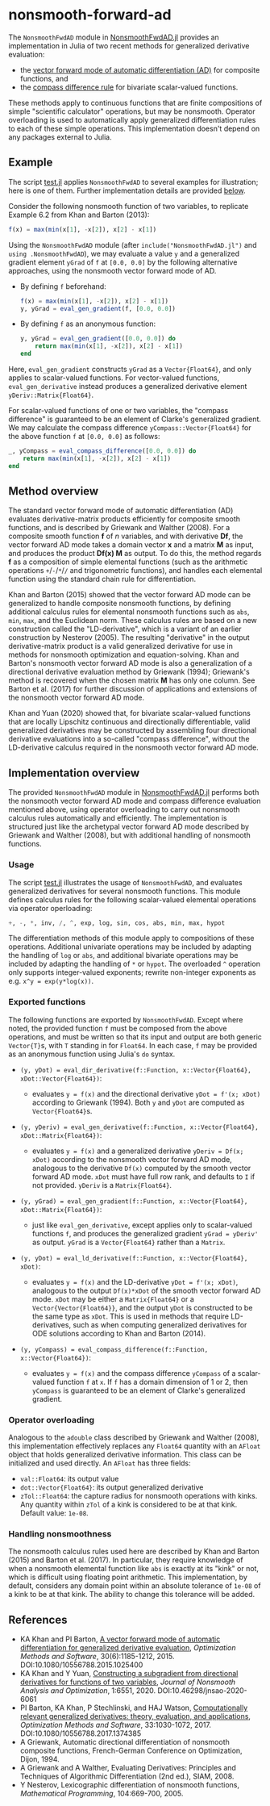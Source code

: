# nonsmooth-forward-ad
The `NonsmoothFwdAD` module in [NonsmoothFwdAD.jl](src/NonsmoothFwdAD.jl) provides an implementation in Julia of two recent methods for generalized derivative evaluation:

- the [vector forward mode of automatic differentiation (AD)][1] for composite functions, and
- the [compass difference rule][2] for bivariate scalar-valued functions.

These methods apply to continuous functions that are finite compositions of simple "scientific calculator" operations, but may be nonsmooth. Operator overloading is used to automatically apply generalized differentiation rules to each of these simple operations. This implementation doesn't depend on any packages external to Julia.

## Example

The script [test.jl](test/test.jl) applies `NonsmoothFwdAD` to several examples for illustration; here is one of them. Further implementation details are provided [below](#implementation-overview).

Consider the following nonsmooth function of two variables, to replicate Example 6.2 from Khan and Barton (2013):
```julia
f(x) = max(min(x[1], -x[2]), x[2] - x[1])
```
Using the `NonsmoothFwdAD` module (after `include("NonsmoothFwdAD.jl")` and `using .NonsmoothFwdAD`), we may evaluate a value `y` and a generalized gradient element `yGrad` of `f` at `[0.0, 0.0]` by the following alternative approaches, using the nonsmooth vector forward mode of AD.

- By defining `f` beforehand:
	```julia
	f(x) = max(min(x[1], -x[2]), x[2] - x[1])
	y, yGrad = eval_gen_gradient(f, [0.0, 0.0])
	```
- By defining `f` as an anonymous function:
	```julia
	y, yGrad = eval_gen_gradient([0.0, 0.0]) do
	    return max(min(x[1], -x[2]), x[2] - x[1])
	end	
	```

Here, `eval_gen_gradient` constructs `yGrad` as a `Vector{Float64}`, and only applies to scalar-valued functions. For vector-valued functions, `eval_gen_derivative` instead produces a generalized derivative element `yDeriv::Matrix{Float64}`.

For scalar-valued functions of one or two variables, the "compass difference" is guaranteed to be an element of Clarke's generalized gradient. We may calculate the compass difference `yCompass::Vector{Float64}` for the above function `f` at `[0.0, 0.0]` as follows:
```julia
_, yCompass = eval_compass_difference([0.0, 0.0]) do
    return max(min(x[1], -x[2]), x[2] - x[1])
end	
```

## Method overview
The standard vector forward mode of automatic differentiation (AD) evaluates derivative-matrix products efficiently for composite smooth functions, and is described by Griewank and Walther (2008). For a composite smooth function **f** of *n* variables, and with derivative **Df**, the vector forward AD mode takes a domain vector **x** and a matrix **M** as input, and produces the product **Df(x) M** as output. To do this, the method regards **f** as a composition of simple elemental functions (such as the arithmetic operations `+`/`-`/`*`/`/` and trigonometric functions), and handles each elemental function using the standard chain rule for differentiation.

Khan and Barton (2015) showed that the vector forward AD mode can be generalized to handle composite nonsmooth functions, by defining additional calculus rules for elemental nonsmooth functions such as `abs`, `min`, `max`, and the Euclidean norm. These calculus rules are based on a new construction called the "LD-derivative", which is a variant of an earlier construction by Nesterov (2005). The resulting "derivative" in the output derivative-matrix product is a valid generalized derivative for use in methods for nonsmooth optimization and equation-solving. Khan and Barton's nonsmooth vector forward AD mode is also a generalization of a directional derivative evaluation method by Griewank (1994); Griewank's method is recovered when the chosen matrix **M** has only one column. See Barton et al. (2017) for further discussion of applications and extensions of the nonsmooth vector forward AD mode. 

Khan and Yuan (2020) showed that, for bivariate scalar-valued functions that are locally Lipschitz continuous and directionally differentiable, valid generalized derivatives may be constructed by assembling four directional derivative evaluations into a so-called "compass difference", without the LD-derivative calculus required in the nonsmooth vector forward AD mode. 

## Implementation overview
The provided `NonsmoothFwdAD` module in [NonsmoothFwdAD.jl](src/NonsmoothFwdAD.jl) performs both the nonsmooth vector forward AD mode and compass difference evaluation mentioned above, using operator overloading to carry out nonsmooth calculus rules automatically and efficiently. The implementation is structured just like the archetypal vector forward AD mode described by Griewank and Walther (2008), but with additional handling of nonsmooth functions.

### Usage
The script [test.jl](test/test.jl) illustrates the usage of `NonsmoothFwdAD`, and evaluates generalized derivatives for several nonsmooth functions. This module defines calculus rules for the following scalar-valued elemental operations via operator operloading:
```julia
+, -, *, inv, /, ^, exp, log, sin, cos, abs, min, max, hypot
```
The differentiation methods of this module apply to compositions of these operations. Additional univariate operations may be included by adapting the handling of `log` or `abs`, and additional bivariate operations may be included by adapting the handling of `*` or `hypot`. The overloaded `^` operation only supports integer-valued exponents; rewrite non-integer exponents as e.g. `x^y = exp(y*log(x))`.

### Exported functions
The following functions are exported by `NonsmoothFwdAD`. Except where noted, the provided function `f` must be composed from the above operations, and must be written so that its input and output are both generic `Vector{T}`s, with `T` standing in for `Float64`. In each case, `f` may be provided as an anonymous function using Julia's `do` syntax.

- `(y, yDot) = eval_dir_derivative(f::Function, x::Vector{Float64}, xDot::Vector{Float64})`:

	- evaluates `y = f(x)` and the directional derivative `yDot = f'(x; xDot)` according to Griewank (1994). Both `y` and `yDot` are computed as `Vector{Float64}`s.
	
- `(y, yDeriv) = eval_gen_derivative(f::Function, x::Vector{Float64}, xDot::Matrix{Float64})`:

	- evaluates `y = f(x)` and a generalized derivative `yDeriv = Df(x; xDot)` according to the nonsmooth vector forward AD mode, analogous to the derivative `Df(x)` computed by the smooth vector forward AD mode. `xDot` must have full row rank, and defaults to `I` if not provided. `yDeriv` is a `Matrix{Float64}`.
	
- `(y, yGrad) = eval_gen_gradient(f::Function, x::Vector{Float64}, xDot::Matrix{Float64})`:

	- just like `eval_gen_derivative`, except applies only to scalar-valued functions `f`, and produces the generalized gradient `yGrad = yDeriv'` as output. `yGrad` is a `Vector{Float64}` rather than a `Matrix`.

- `(y, yDot) = eval_ld_derivative(f::Function, x::Vector{Float64}, xDot)`:

	- evaluates `y = f(x)` and the LD-derivative `yDot = f'(x; xDot)`, analogous to the output `Df(x)*xDot` of the smooth vector forward AD mode. `xDot` may be either a `Matrix{Float64}` or a `Vector{Vector{Float64}}`, and the output `yDot` is constructed to be the same type as `xDot`. This is used in methods that require LD-derivatives, such as when computing generalized derivatives for ODE solutions according to Khan and Barton (2014).
	
- `(y, yCompass) = eval_compass_difference(f::Function, x::Vector{Float64})`:	

	- evaluates `y = f(x)` and the compass difference `yCompass` of a scalar-valued function `f` at `x`. If `f` has a domain dimension of 1 or 2, then `yCompass` is guaranteed to be an element of Clarke's generalized gradient.
	
### Operator overloading

Analogous to the `adouble` class described by Griewank and Walther (2008), this implementation effectively replaces any `Float64` quantity with an `AFloat` object that holds generalized derivative information. This class can be initialized and used directly. An `AFloat` has three fields:

- `val::Float64`: its output value
- `dot::Vector{Float64}`: its output generalized derivative
- `zTol::Float64`: the capture radius for nonsmooth operations with kinks. Any quantity within `zTol` of a kink is considered to be at that kink. Default value: `1e-08`.
	
### Handling nonsmoothness

The nonsmooth calculus rules used here are described by Khan and Barton (2015) and Barton et al. (2017). In particular, they require knowledge of when a nonsmooth elemental function like `abs` is exactly at its "kink" or not, which is difficult using floating point arithmetic. This implementation, by default, considers any domain point within an absolute tolerance of `1e-08` of a kink to be at that kink. The ability to change this tolerance will be added.

## References
- KA Khan and PI Barton, [A vector forward mode of automatic differentiation for generalized derivative evaluation][1], *Optimization Methods and Software*, 30(6):1185-1212, 2015. DOI:10.1080/10556788.2015.1025400
- KA Khan and Y Yuan, [Constructing a subgradient from directional derivatives for functions of two variables][2], *Journal of Nonsmooth Analysis and Optimization*, 1:6551, 2020. DOI:10.46298/jnsao-2020-6061
- PI Barton, KA Khan, P Stechlinski, and HAJ Watson, [Computationally relevant generalized derivatives: theory, evaluation, and applications][3], *Optimization Methods and Software*, 33:1030-1072, 2017. DOI:10.1080/10556788.2017.1374385
- A Griewank, Automatic directional differentiation of nonsmooth composite functions, French-German Conference on Optimization, Dijon, 1994.
- A Griewank and A Walther, Evaluating Derivatives: Principles and Techniques of Algorithmic Differentiation (2nd ed.), SIAM, 2008.
- Y Nesterov, Lexicographic differentiation of nonsmooth functions, *Mathematical Programming*, 104:669-700, 2005.


[1]: https://doi.org/10.1080/10556788.2015.1025400
[2]: https://doi.org/10.46298/jnsao-2020-6061
[3]: http://dx.doi.org/10.1080/10556788.2017.1374385
